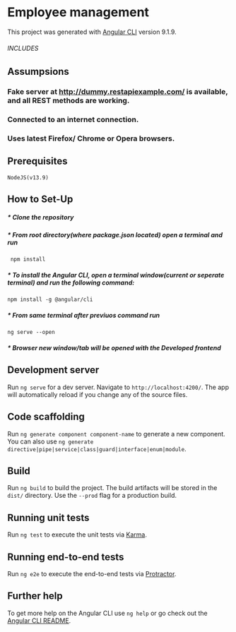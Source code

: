 # Employee management


This project was generated with [Angular CLI](https://github.com/angular/angular-cli) version 9.1.9.

###### INCLUDES

## Assumpsions

### Fake server at http://dummy.restapiexample.com/  is available, and all REST methods are working.
### Connected to an internet connection.
### Uses latest Firefox/ Chrome or Opera browsers. 

## Prerequisites
```
NodeJS(v13.9)
```
## How to Set-Up

##### * Clone the repository

##### * From root directory(where package.json located) open a terminal and run
```
 npm install
```

##### * To install the Angular CLI, open a terminal window(current or seperate terminal) and run the following command:
```
npm install -g @angular/cli
```


##### * From same terminal after previuos command run
```
ng serve --open
```
##### * Browser new window/tab will be opened with the Developed frontend

## Development server

Run `ng serve` for a dev server. Navigate to `http://localhost:4200/`. The app will automatically reload if you change any of the source files.

## Code scaffolding

Run `ng generate component component-name` to generate a new component. You can also use `ng generate directive|pipe|service|class|guard|interface|enum|module`.

## Build

Run `ng build` to build the project. The build artifacts will be stored in the `dist/` directory. Use the `--prod` flag for a production build.

## Running unit tests

Run `ng test` to execute the unit tests via [Karma](https://karma-runner.github.io).

## Running end-to-end tests

Run `ng e2e` to execute the end-to-end tests via [Protractor](http://www.protractortest.org/).

## Further help

To get more help on the Angular CLI use `ng help` or go check out the [Angular CLI README](https://github.com/angular/angular-cli/blob/master/README.md).
